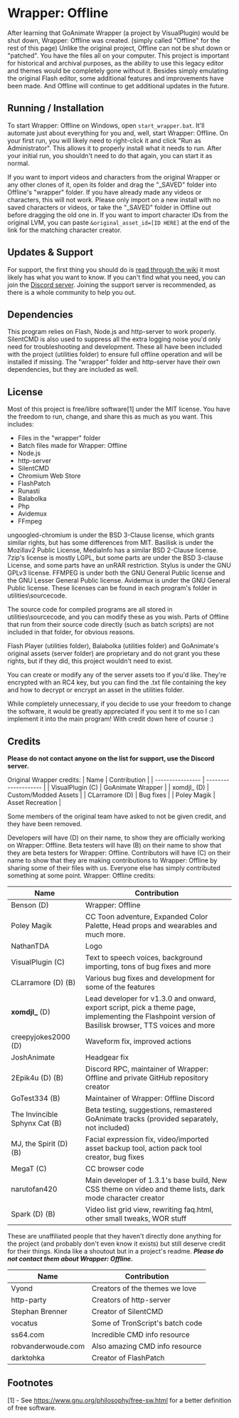 # Wrapper: Offline
After learning that GoAnimate Wrapper (a project by VisualPlugin) would be shut down, Wrapper: Offline was created. (simply called "Offline" for the rest of this page) Unlike the original project, Offline can not be shut down or "patched". You have the files all on your computer. This project is important for historical and archival purposes, as the ability to use this legacy editor and themes would be completely gone without it. Besides simply emulating the original Flash editor, some additional features and improvements have been made. And Offline will continue to get additional updates in the future.

## Running / Installation
To start Wrapper: Offline on Windows, open `start_wrapper.bat`. It'll automate just about everything for you and, well, start Wrapper: Offline. On your first run, you will likely need to right-click it and click "Run as Administrator". This allows it to properly install what it needs to run. After your initial run, you shouldn't need to do that again, you can start it as normal.

If you want to import videos and characters from the original Wrapper or any other clones of it, open its folder and drag the "_SAVED" folder into Offline's "wrapper" folder. If you have already made any videos or characters, this will not work. Please only import on a new install with no saved characters or videos, or take the "_SAVED" folder in Offline out before dragging the old one in. If you want to import character IDs from the original LVM, you can paste `&original_asset_id=[ID HERE]` at the end of the link for the matching character creator.

## Updates & Support
For support, the first thing you should do is [read through the wiki](https://github.com/Wrapper-Offline/wrapper-offline/wiki) it most likely has what you want to know. If you can't find what you need, you can join the [Discord server](https://discord.gg/Kf7BzSw). Joining the support server is recommended, as there is a whole community to help you out.

## Dependencies
This program relies on Flash, Node.js and http-server to work properly. SilentCMD is also used to suppress all the extra logging noise you'd only need for troubleshooting and development. These all have been included with the project (utilities folder) to ensure full offline operation and will be installed if missing. The "wrapper" folder and http-server have their own dependencies, but they are included as well.

## License
Most of this project is free/libre software[1] under the MIT license. You have the freedom to run, change, and share this as much as you want.
This includes:
  - Files in the "wrapper" folder
  - Batch files made for Wrapper: Offline
  - Node.js
  - http-server
  - SilentCMD
  - Chromium Web Store
  - FlashPatch
  - Runasti
  - Balabolka
  - Php
  - Avidemux
  - FFmpeg

ungoogled-chromium is under the BSD 3-Clause license, which grants similar rights, but has some differences from MIT. Basilisk is under the Mozillav2 Public License, MediaInfo has a similar BSD 2-Clause license. 7zip's license is mostly LGPL, but some parts are under the BSD 3-clause License, and some parts have an unRAR restriction. Stylus is under the GNU GPLv3 license. FFMPEG is under both the GNU General Public license and the GNU Lesser General Public license. Avidemux is under the GNU General Public license. These licenses can be found in each program's folder in utilities\sourcecode.

The source code for compiled programs are all stored in utilities\sourcecode, and you can modify these as you wish. Parts of Offline that run from their source code directly (such as batch scripts) are not included in that folder, for obvious reasons.

Flash Player (utilities folder), Balabolka (utilities folder) and GoAnimate's original assets (server folder) are proprietary and do not grant you these rights, but if they did, this project wouldn't need to exist.

You can create or modify any of the server assets too if you'd like. They're encrypted with an RC4 key, but you can find the .txt file containing the key and how to decrypt or encrypt an asset in the utilities folder.

While completely unnecessary, if you decide to use your freedom to change the software, it would be greatly appreciated if you sent it to me so I can implement it into the main program! With credit down here of course :)

## Credits
**Please do not contact anyone on the list for support, use the Discord server.**

Original Wrapper credits:
| Name             | Contribution         |
| ---------------- | -------------------- |
| VisualPlugin (C) | GoAnimate Wrapper    |
| xomdjl_ (D)      | Custom/Modded Assets |
| CLarramore (D)   | Bug fixes            |
| Poley Magik      | Asset Recreation     |

Some members of the original team have asked to not be given credit, and they have been removed.

Developers will have (D) on their name, to show they are officially working on Wrapper: Offline. Beta testers will have (B) on their name to show that they are beta testers for Wrapper: Offline. Contributors will have (C) on their name to show that they are making contributions to Wrapper: Offline by sharing some of their files with us. Everyone else has simply contributed something at some point.
Wrapper: Offline credits:


| Name                             | Contribution                                                                                                                                         |
| -------------------------------- | ---------------------------------------------------------------------------------------------------------------------------------------------------- |
| Benson (D)                       | Wrapper: Offline                                                                                                                                     |
| Poley Magik                      | CC Toon adventure, Expanded Color Palette, Head props and wearables and much more.                                                                   |
| NathanTDA                        | Logo                                                                                                                                                 |
| VisualPlugin (C)                 | Text to speech voices, background importing, tons of bug fixes and more                                                                              |
| CLarramore (D) (B) 		   | Various bug fixes and development for some of the features                                                                                           |
| **xomdjl_** (D)         	   | Lead developer for v1.3.0 and onward, export script, pick a theme page, implementing the Flashpoint version of Basilisk browser, TTS voices and more |       
| creepyjokes2000 (D)        	   | Waveform fix, improved actions                                                                                                                       |
| JoshAnimate                 	   | Headgear fix                                                                                                                                         |
| 2Epik4u (D) (B)                  | Discord RPC, maintainer of Wrapper: Offline and private GitHub repository creator                                                                    |
| GoTest334 (B)                    | Maintainer of Wrapper: Offline Discord                                                                                                               |
| The Invincible Sphynx Cat (B)    | Beta testing, suggestions, remastered GoAnimate tracks (provided separately, not included)                                                           |	
| MJ, the Spirit (D) (B)	   | Facial expression fix, video/imported asset backup tool, action pack tool creator, bug fixes                                                         |
| MegaT (C)                        | CC browser code                                                                                                                                      |
| narutofan420                     | Main developer of 1.3.1's base build, New CSS theme on video and theme lists, dark mode character creator                                                                                  |
| Spark (D) (B)                    | Video list grid view, rewriting faq.html, other small tweaks, WOR stuff                                                                                        |

These are unaffiliated people that they haven't directly done anything for the project (and probably don't even know it exists) but still deserve credit for their things. Kinda like a shoutout but in a project's readme. ***Please do not contact them about Wrapper: Offline.***

| Name               | Contribution                     |
| ------------------ | -------------------------------- |
| Vyond              | Creators of the themes we love   |
| http-party         | Creators of http-server          |
| Stephan Brenner    | Creator of SilentCMD             |
| vocatus            | Some of TronScript's batch code  |
| ss64.com           | Incredible CMD info resource     |
| robvanderwoude.com | Also amazing CMD info resource   |
| darktohka          | Creator of FlashPatch            |

## Footnotes
[1] - See <https://www.gnu.org/philosophy/free-sw.html> for a better definition of free software.
